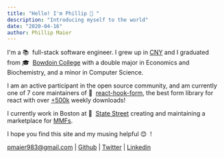 ```yaml
---
title: "Hello! I'm Phillip 👋 "
description: "Introducing myself to the world"
date: "2020-04-16"
author: Phillip Maier
---
```


I'm a 📚&nbsp;&nbsp;full-stack software engineer. I grew up in [CNY](https://en.wikipedia.org/wiki/Syracuse,_New_York) and I graduated from 🎓&nbsp;&nbsp;[Bowdoin College](https://en.wikipedia.org/wiki/Bowdoin_College) with a double major in Economics and Biochemistry, and a minor in Computer Science.

I am an active participant in the open source community, and am currently one of 7 core maintainers of 📝&nbsp;&nbsp;[react-hook-form](https://react-hook-form.com/), the best form library for react with over [+500k](https://www.npmjs.com/package/react-hook-form) weekly downloads!

I currently work in Boston at 🏦&nbsp;&nbsp;[State Street](https://en.wikipedia.org/wiki/State_Street_Corporation) creating and maintaining a marketplace for [MMFs](https://www.investopedia.com/terms/m/money-marketfund.asp).

I hope you find this site and my musing helpful 😊&nbsp;&nbsp;!

[pmaier983@gmail.com](mailto:pmaier983@gmail.com) | [Github](https://github.com/pmaier983) | [Twitter](https://twitter.com/pmaier983) | [Linkedin](https://www.linkedin.com/in/phillip-maier-3a4161102/)
